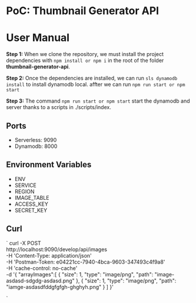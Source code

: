 # PoC: Thumbnail Generator API
# User Manual
**Step 1:** When we clone the repository, we must install the project dependencies with `npm install or npm i` in the root of the folder **thumbnail-generator-api**. 

**Step 2:**  Once the dependencies are installed, we can run `sls dynamodb install` to install dynamodb local. 
affter we can run `npm run start or npm start`

**Step 3:**  The command `npm run start or npm start` start the dynamodb and server thanks to a scripts in ./scripts/index.


## Ports
  - Serverless: 9090 
  - Dynamodb: 8000  

## Environment Variables
  - ENV
  - SERVICE
  - REGION 
  - IMAGE_TABLE
  - ACCESS_KEY
  - SECRET_KEY

## Curl
`
curl -X POST \
  http://localhost:9090/develop/api/images \
  -H 'Content-Type: application/json' \
  -H 'Postman-Token: e04221cc-7940-4bca-9603-347493c4f9a8' \
  -H 'cache-control: no-cache' \
  -d '{
    "arrayImages":[
    {
      "size": 1,
      "type": "image/png",
      "path": "image-asdasd-sdgdg-asdasd.png"
    },
    {
      "size": 1,
      "type": "image/png",
      "path": "iamge-asdasdfddgfgfgh-ghghyh.png"
    }
  ]
}'

`
